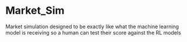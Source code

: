 # Market_Sim
Market simulation designed to be exactly like what the machine learning model is receiving so a human can test their score against the RL models
